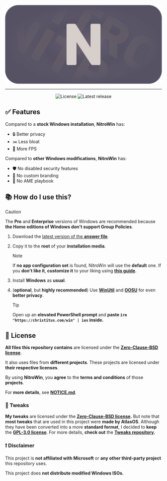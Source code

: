<div align="center">
   <img src="assets/Images/NitroWin_Wide.png" alt="NitroWin" width="800">

   ---

   <img src="https://img.shields.io/github/license/nitrowinproject/NitroWin?logo=github&logoColor=D6CFCB&color=D6CFCB&label=License&labelColor=565264" alt="License">
   <img src="https://img.shields.io/github/v/release/nitrowinproject/NitroWin?logo=githubactions&logoColor=D6CFCB&color=D6CFCB&label=Release&labelColor=565264" alt="Latest release">
</div>

## :white_check_mark: Features

Compared to a **stock Windows installation**, **NitroWin** has:

* :lock: Better privacy
* :scissors: Less bloat
* :rocket: More FPS

Compared to **other Windows modifications**, **NitroWin** has:

* :shield: No disabled security features
* :do_not_litter: No custom branding
* :no_entry_sign: No AME playbook

## :books: How do I use this?

> [!CAUTION]
> The **Pro** and **Enterprise** versions of Windows are recommended because **the Home editions of Windows don't support Group Policies**.

1. Download the [latest version of the **answer file**](https://github.com/nitrowinproject/NitroWin/releases/latest/download/autounattend.xml).

2. Copy it to the **root** of your **installation media**.

   > [!NOTE]
   > If **no app configuration set** is found, NitroWin will use the **default** one. If you **don't like it**, **customize it** to your liking using [**this guide**](docs/config.md).

3. Install **Windows** as **usual**.

4. (**optional**, but **highly recommended**) Use [**WinUtil**](https://github.com/ChrisTitusTech/winutil) and [**OOSU**](https://www.oo-software.com/en/shutup10) for even **better privacy**.

   > [!TIP]
   > Open up an **elevated PowerShell prompt** and **paste `irm "https://christitus.com/win" | iex` inside.**

## :scroll: License

**All files this repository contains** are licensed under the **[Zero-Clause-BSD license](LICENSE)**.

It also uses files from **different projects**. These projects are licensed under **their respective licenses**.

By using **NitroWin**, you **agree** to the **terms and conditions** of those **projects**.

For **more details**, see **[NOTICE.md](NOTICE.md)**.

### :wrench: Tweaks

**My tweaks** are licensed under the **[Zero-Clause-BSD license](https://github.com/nitrowinproject/Tweaks/blob/main/LICENSE).** But note that **most tweaks** that are used in this project were **made by AtlasOS**. Although they have been converted into a more **standard format**, I decided to **keep** the **[GPL-3.0 license](https://github.com/Atlas-OS/Atlas/blob/main/LICENSE)**. For more details, **check out** the **[Tweaks repository](https://github.com/nitrowinproject/Tweaks).**

### :heavy_exclamation_mark: Disclaimer

This project is **not affiliated with Microsoft** or **any other third-party project** this repository uses.

This project does **not distribute modified Windows ISOs.**
